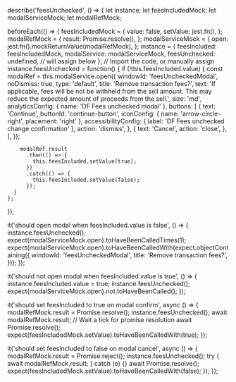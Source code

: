 describe('feesUnchecked', () => {
  let instance;
  let feesIncludedMock;
  let modalServiceMock;
  let modalRefMock;

  beforeEach(() => {
    feesIncludedMock = {
      value: false,
      setValue: jest.fn(),
    };
    modalRefMock = {
      result: Promise.resolve(),
    };
    modalServiceMock = {
      open: jest.fn().mockReturnValue(modalRefMock),
    };
    instance = {
      feesIncluded: feesIncludedMock,
      modalService: modalServiceMock,
      feesUnchecked: undefined, // will assign below
    };
    // Import the code, or manually assign
    instance.feesUnchecked = function() {
      if (!this.feesIncluded.value) {
        const modalRef = this.modalService.open({
          windowId: 'feesUncheckedModal',
          noDismiss: true,
          type: 'default',
          title: 'Remove transaction fees?',
          text: 'If applicable, fees will be not be withheld from the sell amount. This may reduce the expected amount of proceeds from the sell.',
          size: 'md',
          analyticsConfig: { name: 'DF Fees unchecked modal' },
          buttons: [
            {
              text: 'Continue',
              buttonId: 'continue-button',
              iconConfig: { name: 'arrow-circle-right', placement: 'right' },
              accessibilityConfig: { label: 'DF Fees unchecked change confirmation' },
              action: 'dismiss',
            },
            {
              text: 'Cancel',
              action: 'close',
            },
          ],
        });

        modalRef.result
          .then(() => {
            this.feesIncluded.setValue(true);
          })
          .catch(() => {
            this.feesIncluded.setValue(false);
          });
      }
    };
  });

  it('should open modal when feesIncluded.value is false', () => {
    instance.feesUnchecked();
    expect(modalServiceMock.open).toHaveBeenCalledTimes(1);
    expect(modalServiceMock.open).toHaveBeenCalledWith(expect.objectContaining({
      windowId: 'feesUncheckedModal',
      title: 'Remove transaction fees?',
    }));
  });

  it('should not open modal when feesIncluded.value is true', () => {
    instance.feesIncluded.value = true;
    instance.feesUnchecked();
    expect(modalServiceMock.open).not.toHaveBeenCalled();
  });

  it('should set feesIncluded to true on modal confirm', async () => {
    modalRefMock.result = Promise.resolve();
    instance.feesUnchecked();
    await modalRefMock.result;
    // Wait a tick for promise resolution
    await Promise.resolve();
    expect(feesIncludedMock.setValue).toHaveBeenCalledWith(true);
  });

  it('should set feesIncluded to false on modal cancel', async () => {
    modalRefMock.result = Promise.reject();
    instance.feesUnchecked();
    try { await modalRefMock.result; } catch (e) {}
    await Promise.resolve();
    expect(feesIncludedMock.setValue).toHaveBeenCalledWith(false);
  });
});
